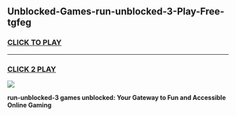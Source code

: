 
## Unblocked-Games-run-unblocked-3-Play-Free-tgfeg
<h3>
<a href="https://premium76.site?title=run-unblocked-3&ref=23A">CLICK TO PLAY</a></h3>
<hr>

<h3>
<a href="https://premium76.site?title=run-unblocked-3&ref=23A">CLICK 2 PLAY</a>
  
</h3>

<a href="https://premium76.site?title=run-unblocked-3&ref=23A"><img src="https://clearcache.store/games.png"></a>


**run-unblocked-3 games unblocked: Your Gateway to Fun and Accessible Online Gaming**
